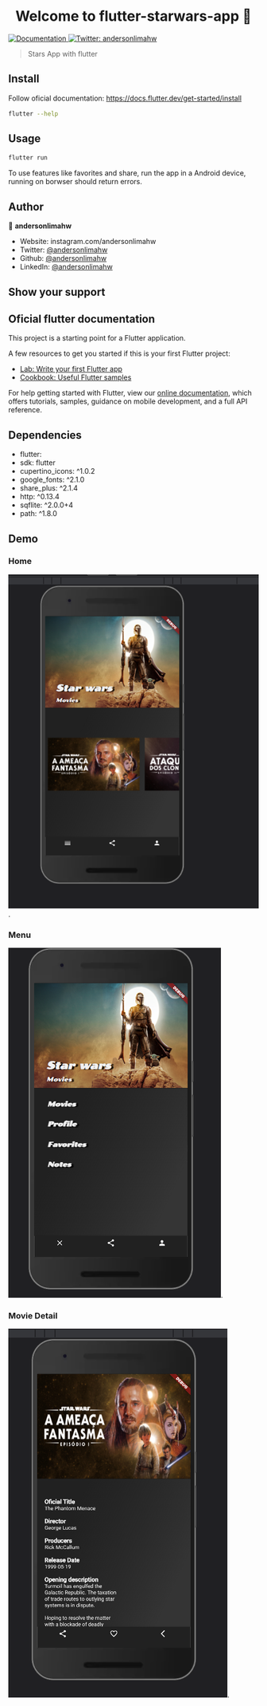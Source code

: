 <h1 align="center">Welcome to flutter-starwars-app 👋</h1>
<p>
  <a href="flutter.dev/docs/cookbook" target="_blank">
    <img alt="Documentation" src="https://img.shields.io/badge/documentation-yes-brightgreen.svg" />
  </a>
  <a href="https://twitter.com/andersonlimahw" target="_blank">
    <img alt="Twitter: andersonlimahw" src="https://img.shields.io/twitter/follow/andersonlimahw.svg?style=social" />
  </a>
</p>

> Stars App with flutter

## Install

Follow oficial documentation: https://docs.flutter.dev/get-started/install

```sh
flutter --help
```

## Usage

```sh
flutter run
```

To use features like favorites and share, run the app in a Android device, running on borwser should return errors.

## Author

👤 **andersonlimahw**

* Website: instagram.com/andersonlimahw
* Twitter: [@andersonlimahw](https://twitter.com/andersonlimahw)
* Github: [@andersonlimahw](https://github.com/andersonlimahw)
* LinkedIn: [@andersonlimahw](https://linkedin.com/in/andersonlimahw)

## Show your support

## Oficial flutter documentation

This project is a starting point for a Flutter application.

A few resources to get you started if this is your first Flutter project:

- [Lab: Write your first Flutter app](https://flutter.dev/docs/get-started/codelab)
- [Cookbook: Useful Flutter samples](https://flutter.dev/docs/cookbook)

For help getting started with Flutter, view our
[online documentation](https://flutter.dev/docs), which offers tutorials,
samples, guidance on mobile development, and a full API reference.

## Dependencies
* flutter:
* sdk: flutter
* cupertino_icons: ^1.0.2
* google_fonts: ^2.1.0
* share_plus: ^2.1.4
* http: ^0.13.4
* sqflite: ^2.0.0+4
* path: ^1.8.0

## Demo

### Home
![alt text for screen readers](/assets/images/demo/home.PNG "home").

### Menu
![alt text for screen readers](/assets/images/demo/menu.PNG "home").

### Movie Detail
![alt text for screen readers](/assets/images/demo/movie_details.PNG "home").
